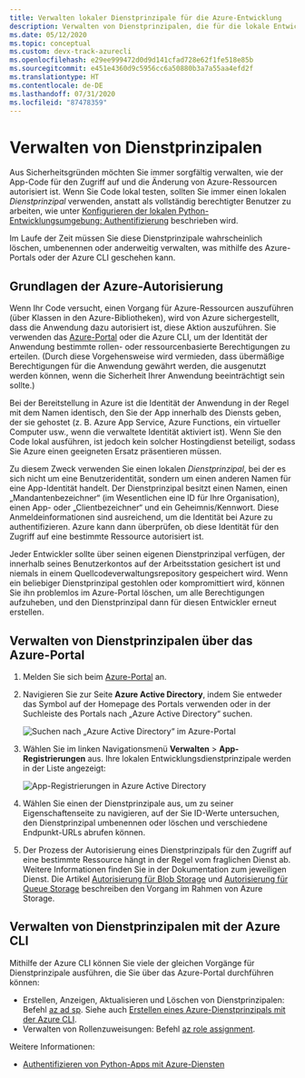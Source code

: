 ```yaml
---
title: Verwalten lokaler Dienstprinzipale für die Azure-Entwicklung
description: Verwalten von Dienstprinzipalen, die für die lokale Entwicklung mithilfe des Azure-Portals oder der Azure CLI erstellt werden.
ms.date: 05/12/2020
ms.topic: conceptual
ms.custom: devx-track-azurecli
ms.openlocfilehash: e29ee999472d0d9d141cfad728e62f1fe518e85b
ms.sourcegitcommit: e451e4360d9c5956cc6a50880b3a7a55aa4efd2f
ms.translationtype: HT
ms.contentlocale: de-DE
ms.lasthandoff: 07/31/2020
ms.locfileid: "87478359"
---
```

# <a name="how-to-manage-service-principals"></a>Verwalten von Dienstprinzipalen

Aus Sicherheitsgründen möchten Sie immer sorgfältig verwalten, wie der App-Code für den Zugriff auf und die Änderung von Azure-Ressourcen autorisiert ist. Wenn Sie Code lokal testen, sollten Sie immer einen lokalen *Dienstprinzipal* verwenden, anstatt als vollständig berechtigter Benutzer zu arbeiten, wie unter [Konfigurieren der lokalen Python-Entwicklungsumgebung: Authentifizierung](configure-local-development-environment.md#configure-authentication) beschrieben wird.

Im Laufe der Zeit müssen Sie diese Dienstprinzipale wahrscheinlich löschen, umbenennen oder anderweitig verwalten, was mithilfe des Azure-Portals oder der Azure CLI geschehen kann.

## <a name="basics-of-azure-authorization"></a>Grundlagen der Azure-Autorisierung

Wenn Ihr Code versucht, einen Vorgang für Azure-Ressourcen auszuführen (über Klassen in den Azure-Bibliotheken), wird von Azure sichergestellt, dass die Anwendung dazu autorisiert ist, diese Aktion auszuführen. Sie verwenden das [Azure-Portal](https://portal.azure.com) oder die Azure CLI, um der Identität der Anwendung bestimmte rollen- oder ressourcenbasierte Berechtigungen zu erteilen. (Durch diese Vorgehensweise wird vermieden, dass übermäßige Berechtigungen für die Anwendung gewährt werden, die ausgenutzt werden können, wenn die Sicherheit Ihrer Anwendung beeinträchtigt sein sollte.)

Bei der Bereitstellung in Azure ist die Identität der Anwendung in der Regel mit dem Namen identisch, den Sie der App innerhalb des Diensts geben, der sie gehostet (z. B. Azure App Service, Azure Functions, ein virtueller Computer usw., wenn die verwaltete Identität aktiviert ist). Wenn Sie den Code lokal ausführen, ist jedoch kein solcher Hostingdienst beteiligt, sodass Sie Azure einen geeigneten Ersatz präsentieren müssen.

Zu diesem Zweck verwenden Sie einen lokalen *Dienstprinzipal*, bei der es sich nicht um eine Benutzeridentität, sondern um einen anderen Namen für eine App-Identität handelt. Der Dienstprinzipal besitzt einen Namen, einen „Mandantenbezeichner“ (im Wesentlichen eine ID für Ihre Organisation), einen App- oder „Clientbezeichner“ und ein Geheimnis/Kennwort. Diese Anmeldeinformationen sind ausreichend, um die Identität bei Azure zu authentifizieren. Azure kann dann überprüfen, ob diese Identität für den Zugriff auf eine bestimmte Ressource autorisiert ist.

Jeder Entwickler sollte über seinen eigenen Dienstprinzipal verfügen, der innerhalb seines Benutzerkontos auf der Arbeitsstation gesichert ist und niemals in einem Quellcodeverwaltungsrepository gespeichert wird. Wenn ein beliebiger Dienstprinzipal gestohlen oder kompromittiert wird, können Sie ihn problemlos im Azure-Portal löschen, um alle Berechtigungen aufzuheben, und den Dienstprinzipal dann für diesen Entwickler erneut erstellen.

## <a name="manage-service-principals-using-the-azure-portal"></a>Verwalten von Dienstprinzipalen über das Azure-Portal

1. Melden Sie sich beim [Azure-Portal](https://portal.azure.com) an.

1. Navigieren Sie zur Seite **Azure Active Directory**, indem Sie entweder das Symbol auf der Homepage des Portals verwenden oder in der Suchleiste des Portals nach „Azure Active Directory“ suchen.

    ![Suchen nach „Azure Active Directory“ im Azure-Portal](media/how-to-manage-service-principals/azure-ad-portal-search.png)

1. Wählen Sie im linken Navigationsmenü **Verwalten** > **App-Registrierungen** aus. Ihre lokalen Entwicklungsdienstprinzipale werden in der Liste angezeigt:

    ![App-Registrierungen in Azure Active Directory](media/how-to-manage-service-principals/azure-ad-app-registrations.png)

1. Wählen Sie einen der Dienstprinzipale aus, um zu seiner Eigenschaftenseite zu navigieren, auf der Sie ID-Werte untersuchen, den Dienstprinzipal umbenennen oder löschen und verschiedene Endpunkt-URLs abrufen können.

1. Der Prozess der Autorisierung eines Dienstprinzipals für den Zugriff auf eine bestimmte Ressource hängt in der Regel vom fraglichen Dienst ab. Weitere Informationen finden Sie in der Dokumentation zum jeweiligen Dienst. Die Artikel [Autorisierung für Blob Storage](/azure/storage/common/storage-auth-aad-rbac-portal) und [Autorisierung für Queue Storage](/azure/storage/common/storage-auth-aad-rbac-portal) beschreiben den Vorgang im Rahmen von Azure Storage.

## <a name="manage-service-principals-using-the-azure-cli"></a>Verwalten von Dienstprinzipalen mit der Azure CLI

Mithilfe der Azure CLI können Sie viele der gleichen Vorgänge für Dienstprinzipale ausführen, die Sie über das Azure-Portal durchführen können:

- Erstellen, Anzeigen, Aktualisieren und Löschen von Dienstprinzipalen: Befehl [az ad sp](/cli/azure/ad/sp?view=azure-cli-latest). Siehe auch [Erstellen eines Azure-Dienstprinzipals mit der Azure CLI](/cli/azure/create-an-azure-service-principal-azure-cli?view=azure-cli-latest).
- Verwalten von Rollenzuweisungen: Befehl [az role assignment](/cli/azure/role/assignment?view=azure-cli-latest).

Weitere Informationen:

- [Authentifizieren von Python-Apps mit Azure-Diensten](azure-sdk-authenticate.md)
